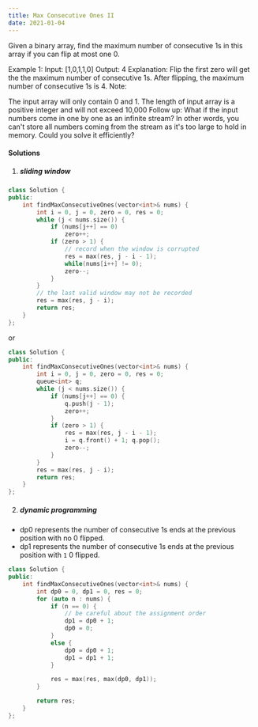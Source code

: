 ```yaml
---
title: Max Consecutive Ones II
date: 2021-01-04
---
```

Given a binary array, find the maximum number of consecutive 1s in this array if you can flip at most one 0.

Example 1:
Input: [1,0,1,1,0]
Output: 4
Explanation: Flip the first zero will get the the maximum number of consecutive 1s.
    After flipping, the maximum number of consecutive 1s is 4.
Note:

The input array will only contain 0 and 1.
The length of input array is a positive integer and will not exceed 10,000
Follow up:
What if the input numbers come in one by one as an infinite stream? In other words, you can't store all numbers coming from the stream as it's too large to hold in memory. Could you solve it efficiently?


#### Solutions

1. ##### sliding window

```cpp
class Solution {
public:
    int findMaxConsecutiveOnes(vector<int>& nums) {
        int i = 0, j = 0, zero = 0, res = 0;
        while (j < nums.size()) {
            if (nums[j++] == 0)
                zero++;
            if (zero > 1) {
                // record when the window is corrupted
                res = max(res, j - i - 1);
                while(nums[i++] != 0);
                zero--;
            }
        }
        // the last valid window may not be recorded
        res = max(res, j - i);
        return res;
    }
};
```

or

```cpp
class Solution {
public:
    int findMaxConsecutiveOnes(vector<int>& nums) {
        int i = 0, j = 0, zero = 0, res = 0;
        queue<int> q;
        while (j < nums.size()) {
            if (nums[j++] == 0) {
                q.push(j - 1);
                zero++;
            }
            if (zero > 1) {
                res = max(res, j - i - 1);
                i = q.front() + 1; q.pop();
                zero--;
            }
        }
        res = max(res, j - i);
        return res;
    }
};
```

2. ##### dynamic programming

- dp0 represents the number of consecutive 1s ends at the previous position with no 0 flipped.
- dp1 represents the number of consecutive 1s ends at the previous position with `1` 0 flipped.

```cpp
class Solution {
public:
    int findMaxConsecutiveOnes(vector<int>& nums) {
        int dp0 = 0, dp1 = 0, res = 0;
        for (auto n : nums) {
            if (n == 0) {
                // be careful about the assignment order
                dp1 = dp0 + 1;
                dp0 = 0;
            }
            else {
                dp0 = dp0 + 1;
                dp1 = dp1 + 1;
            }

            res = max(res, max(dp0, dp1));
        }

        return res;
    }
};
```